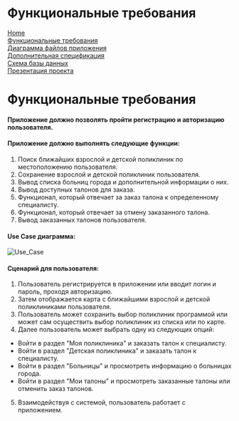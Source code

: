 # Функциональные требования

[Home](../index.md)    
[Функциональные требования](functionalRequirements.md)  
[Диаграмма файлов приложения](applicationFileDiagram.md)  
[Дополнительная спецификация](additionalSpecification.md)   
[Схема базы данных](databaseSchema.md)  
[Презентация проекта](projectPresentation.md)   

# Функциональные требования

#### Приложение должно позволять пройти регистрацию и авторизацию пользователя.

#### Приложение должно выполнять следующие функции:
1. Поиск ближайших взрослой и детской поликлиник по местоположению пользователя.
2. Сохранение взрослой и детской поликлиник пользователя.
3. Вывод списка больниц города и дополнительной информации о них.
4. Вывод доступных талонов для заказа.
5. Функционал, который отвечает за заказ талона к определенному специалисту.
6. Функционал, который отвечает за отмену заказанного талона.
7. Вывод заказанных талонов пользователя.

#### Use Case диаграмма:
![Use_Case](https://user-images.githubusercontent.com/78850640/173029703-151a58dd-8f70-42bc-a53a-2165b758d36b.png)

#### Сценарий для пользователя:
1. Пользователь регистрируется в приложении или вводит логин и пароль, проходя авторизацию.
2. Затем отображается карта с ближайшими взрослой и детской поликлиниками пользователя.
3. Пользователь может сохранить выбор поликлиник программой или может сам осуществить выбор поликлиник из списка или по карте.
4. Далее пользователь может выбрать одну из следующих опций:
* Войти в раздел "Моя поликлиника" и заказать талон к специалисту.
* Войти в раздел "Детская поликлиника" и заказать талон к специалисту.
* Войти в раздел "Больницы" и просмотреть информацию о больницах города.
* Войти в раздел "Мои талоны" и просмотреть заказанные талоны или отменить заказ талонов.
5. Взаимодействуя с системой, пользователь работает с приложением.
